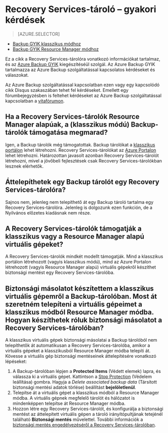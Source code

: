 <properties
   pageTitle="Recovery Services-tároló – gyakori kérdések | Microsoft Azure"
   description="A GYIK ezen verziója támogatja az Azure Backup szolgáltatás Nyilvános előzetes kiadását. Megválaszolja a biztonsági mentési ügynökre, a biztonsági mentésre és a megtartásra, helyreállításra, biztonságra és egyéb, a biztonsági mentéssel és az Azure Backup megoldással kapcsolatos általánosságokra vonatkozó gyakran ismételt kérdéseket."
   services="backup"
   documentationCenter=""
   authors="markgalioto"
   manager="jwhit"
   editor=""
   keywords="biztonsági mentési megoldás; biztonsági mentési szolgáltatás"/>

<tags
   ms.service="backup"
   ms.workload="storage-backup-recovery"
     ms.tgt_pltfrm="na"
     ms.devlang="na"
     ms.topic="get-started-article"
     ms.date="08/21/2016"
     ms.author="trinadhk; markgal; jimpark;"/>


# Recovery Services-tároló – gyakori kérdések

> [AZURE.SELECTOR]
- [Backup GYIK klasszikus módhoz](backup-azure-backup-faq.md)
- [Backup GYIK Resource Manager módhoz](backup-azure-backup-ibiza-faq.md)

Ez a cikk a Recovery Services-tárolóra vonatkozó információkat tartalmaz, és az [Azure Backup GYIK](backup-azure-backup-faq) kiegészítéséül szolgál. Az Azure Backup GYIK tartalmazza az Azure Backup szolgáltatással kapcsolatos kérdéseket és válaszokat.  

Az Azure Backup szolgáltatással kapcsolatban ezen vagy egy kapcsolódó cikk Disqus szakaszában tehet fel kérdéseket. Emellett egy fórumbejegyzésben is feltehet kérdéseket az Azure Backup szolgáltatással kapcsolatban a [vitafórumon](https://social.msdn.microsoft.com/forums/azure/home?forum=windowsazureonlinebackup).

## Ha a Recovery Services-tárolók Resource Manager alapúak, a (klasszikus módú) Backup-tárolók támogatása megmarad? <br/>
Igen, a Backup tárolók még támogatottak. Backup tárolókat a [klasszikus portálon](https://manage.windowsazure.com) lehet létrehozni. Recovery Services-tárolókat az [Azure Portalon](https://portal.azure.com) lehet létrehozni. Határozottan javasolt azonban Recovery Services-tárolót létrehozni, mivel a jövőbeli fejlesztések csak Recovery Services-tárolókban lesznek elérhetők. 

## Áttelepíthetek egy Backup tárolót egy Recovery Services-tárolóra? <br/>
Sajnos nem, jelenleg nem telepíthető át egy Backup tároló tartalma egy Recovery Services-tárolóra. Jelenleg is dolgozunk ezen funkción, de a Nyilvános előzetes kiadásnak nem része.

## A Recovery Services-tárolók támogatják a klasszikus vagy a Resource Manager alapú virtuális gépeket? <br/>
A Recovery Services-tárolók mindkét modellt támogatják.  Mind a klasszikus portálon létrehozott (vagyis klasszikus módú), mind az Azure Portalon létrehozott (vagyis Resource Manager alapú) virtuális gépekről készíthet biztonsági mentést egy Recovery Services-tárolóba.

## Biztonsági másolatot készítettem a klasszikus virtuális gépemről a Backup-tárolóban. Most át szeretném telepíteni a virtuális gépeimet a klasszikus módból Resource Manager módba.  Hogyan készíthetek róluk biztonsági másolatot a Recovery Services-tárolóban?
A klasszikus virtuális gépek biztonsági másolatai a Backup tárolóból nem telepíthetők át automatikusan a Recovery Services-tárolóba, amikor a virtuális gépeket a klasszikusból Resource Manager módba telepíti át. Kövesse a virtuális gép biztonsági mentéseinek áttelepítésére vonatkozó lépéseket:

1. A Backup-tárolóban lépjen a **Protected Items** (Védett elemek) lapra, és válassza ki a virtuális gépet. Kattintson a [Stop Protection](backup-azure-manage-vms-classic.md#stop-protecting-virtual-machines) (Védelem leállítása) gombra. Hagyja a *Delete associated backup data* (Társított biztonsági mentési adatok törlése) beállítást **bejelöletlenül**. 
2. Telepítse át a virtuális gépet a klasszikus módból a Resource Manager módba. A virtuális gépnek megfelelő tárolót és hálózatot is mindenképpen telepítse át Resource Manager módba. 
3. Hozzon létre egy Recovery Services-tárolót, és konfigurálja a biztonsági mentést az áttelepített virtuális gépen a tároló irányítópultjának tetejénél található **Biztonsági mentés** művelettel. További információk a [biztonsági mentés engedélyezéséről a Recovery Services-tárolóban](backup-azure-vms-first-look-arm.md).



<!--HONumber=Sep16_HO4-->


